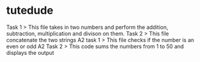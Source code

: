 # tutedude
Task 1    > This file takes in two numbers  and perform the addition, subtraction, multiplication and divison on them.
Task 2    > This file concatenate the two strings 
A2 task 1 > This file checks if the number is an even or odd 
A2 Task 2 > This code sums the numbers from 1 to 50 and displays the output 
